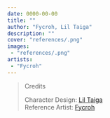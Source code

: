 ```yaml
---
date: 0000-00-00
title: ""
author: "Fycroh, Lil Taiga"
description: ""
cover: "references/.png"
images:
 - "references/.png"
artists:
 - "Fycroh"
---
```

>Credits
>
>Character Design: [Lil Taiga](https://twitter.com/liltaiga4)  
>Reference Artist: [Fycroh](https://twitter.com/fycroh)  
